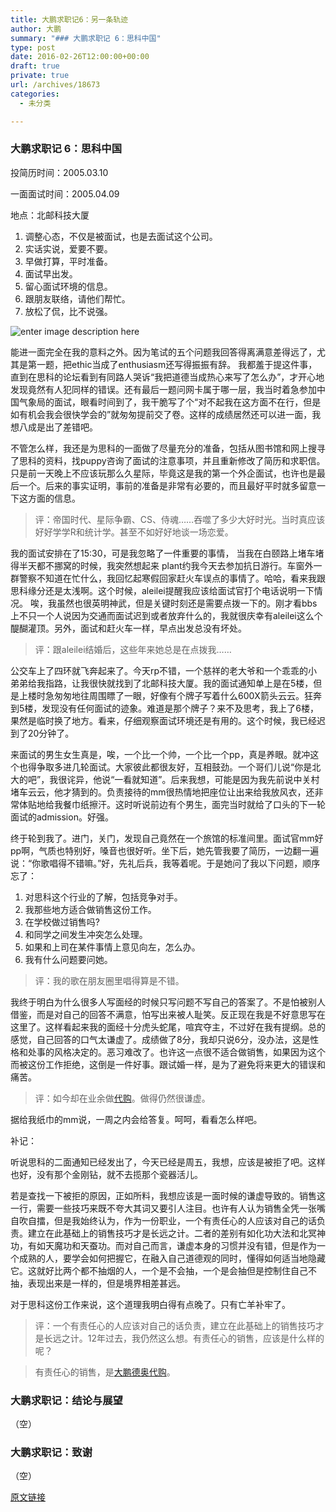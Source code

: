```yaml
---
title: 大鹏求职记6：另一条轨迹
author: 大鹏
summary: "### 大鹏求职记 6：思科中国"
type: post
date: 2016-02-26T12:00:00+00:00
draft: true
private: true
url: /archives/18673
categories:
  - 未分类

---
```

### 大鹏求职记 6：思科中国

投简历时间：2005.03.10
  
一面面试时间：2005.04.09
  
地点：北邮科技大厦

  1. 调整心态，不仅是被面试，也是去面试这个公司。
  2. 实话实说，爱要不要。
  3. 早做打算，平时准备。
  4. 面试早出发。
  5. 留心面试环境的信息。
  6. 跟朋友联络，请他们帮忙。
  7. 放松了侃，比不说强。

![enter image description here][1]

能进一面完全在我的意料之外。因为笔试的五个问题我回答得离满意差得远了，尤其是第一题，把ethic当成了enthusiasm还写得振振有辞。 我都羞于提这件事，直到在思科的论坛看到有同路人哭诉“我把道德当成热心来写了怎么办”，才开心地发现竟然有人犯同样的错误。还有最后一题问网卡属于哪一层，我当时着急参加中国气象局的面试，眼看时间到了，我干脆写了个“对不起我在这方面不在行，但是如有机会我会很快学会的”就匆匆提前交了卷。这样的成绩居然还可以进一面，我想八成是出了差错吧。

不管怎么样，我还是为思科的一面做了尽量充分的准备，包括从图书馆和网上搜寻了思科的资料，找puppy咨询了面试的注意事项，并且重新修改了简历和求职信。 只是前一天晚上不应该玩那么久星际，毕竟这是我的第一个外企面试，也许也是最后一个。后来的事实证明，事前的准备是非常有必要的，而且最好平时就多留意一下这方面的信息。

> 评：帝国时代、星际争霸、CS、侍魂……吞噬了多少大好时光。当时真应该好好学学R和统计学。甚至不如好好地谈一场恋爱。

我的面试安排在了15:30，可是我忽略了一件重要的事情， 当我在白颐路上堵车堵得半天都不挪窝的时候，我突然想起来 plant约我今天去参加抗日游行。车窗外一群警察不知道在忙什么，我回忆起寒假回家赶火车误点的事情了。哈哈，看来我跟思科缘分还是太浅啊。这个时候，aleilei提醒我应该给面试官打个电话说明一下情况。 唉，我虽然也很英明神武，但是关键时刻还是需要点拨一下的。刚才看bbs上不只一个人说因为交通而面试迟到或者放弃什么的，我就很庆幸有aleilei这么个醍醐灌顶。另外，面试和赶火车一样，早点出发总没有坏处。

> 评：跟aleilei结婚后，这些年来她总是在点拨我……

公交车上了四环就飞奔起来了。今天rp不错，一个慈祥的老大爷和一个乖乖的小弟弟给我指路，让我很快就找到了北邮科技大厦。我的面试通知单上是在5楼，但是上楼时急匆匆地往周围瞟了一眼，好像有个牌子写着什么600X箭头云云。狂奔到5楼，发现没有任何面试的迹象。难道是那个牌子？来不及思考，我上了6楼，果然是临时换了地方。看来，仔细观察面试环境还是有用的。这个时候，我已经迟到了20分钟了。

来面试的男生女生真是，唉，一个比一个帅，一个比一个pp，真是养眼。就冲这个也得争取多进几轮面试。大家彼此都很友好，互相鼓劲。一个哥们儿说“你是北大的吧”，我很诧异，他说“一看就知道”。后来我想，可能是因为我先前说中关村堵车云云，他才猜到的。负责接待的mm很热情地把座位让出来给我放风衣，还非常体贴地给我餐巾纸擦汗。这时听说前边有个男生，面完当时就给了口头的下一轮面试的admission。好强。

终于轮到我了。进门，关门，发现自己竟然在一个旅馆的标准间里。面试官mm好pp啊，气质也特别好，嗓音也很好听。坐下后，她先管我要了简历，一边翻一遍说：“你歌唱得不错嘛。”好，先礼后兵，我等着呢。于是她问了我以下问题，顺序忘了：

  1. 对思科这个行业的了解，包括竞争对手。
  2. 我那些地方适合做销售这份工作。
  3. 在学校做过销售吗?
  4. 和同学之间发生冲突怎么处理。
  5. 如果和上司在某件事情上意见向左，怎么办。
  6. 我有什么问题要问她。

> 评：我的歌在朋友圈里唱得算是不错。

我终于明白为什么很多人写面经的时候只写问题不写自己的答案了。不是怕被别人借鉴，而是对自己的回答不满意，怕写出来被人耻笑。反正现在我是不好意思写在这里了。这样看起来我的面经十分虎头蛇尾，喧宾夺主，不过好在我有提纲。总的感觉，自己回答的口气太谦虚了。成绩做了8分，我却只说6分，没办法，这是性格和处事的风格决定的。恶习难改了。也许这一点很不适合做销售，如果因为这个而被这份工作拒绝，这倒是一件好事。跟试婚一样，是为了避免将来更大的错误和痛苦。

> 评：如今却在业余做[代购][2]。做得仍然很谦虚。

据给我纸巾的mm说，一周之内会给答复。呵呵，看看怎么样吧。

补记：

听说思科的二面通知已经发出了，今天已经是周五，我想，应该是被拒了吧。这样也好，没有那个金刚钻，就不去揽那个瓷器活儿。

若是查找一下被拒的原因，正如所料，我想应该是一面时候的谦虚导致的。销售这一行，需要一些技巧来既不夸大其词又要引人注目。也许有人认为销售全凭一张嘴自吹自擂，但是我始终认为，作为一份职业，一个有责任心的人应该对自己的话负责。建立在此基础上的销售技巧才是长远之计。二者的差别有如化功大法和北冥神功，有如天魔功和天蚕功。而对自己而言，谦虚本身的习惯并没有错，但是作为一个成熟的人，要学会如何把握它，在融入自己道德观的同时，懂得如何适当地隐藏它。这就好比两个都不抽烟的人，一个是不会抽，一个是会抽但是控制住自己不抽，表现出来是一样的，但是境界相差甚远。

对于思科这份工作来说，这个道理我明白得有点晚了。只有亡羊补牢了。

> 评：一个有责任心的人应该对自己的话负责，建立在此基础上的销售技巧才是长远之计。12年过去，我仍然这么想。有责任心的销售，应该是什么样的呢？
    
> 有责任心的销售，是[大鹏德奥代购][2]。

### 大鹏求职记：结论与展望

（空）

### 大鹏求职记：致谢

（空）

 [1]: http://bookboon.com/blog/wp-content/uploads/2013/08/penguin-interview.jpg
 [2]: http://pzhao.org/daigou/new/

[原文链接](http://dapengde.com/archives/18673)

